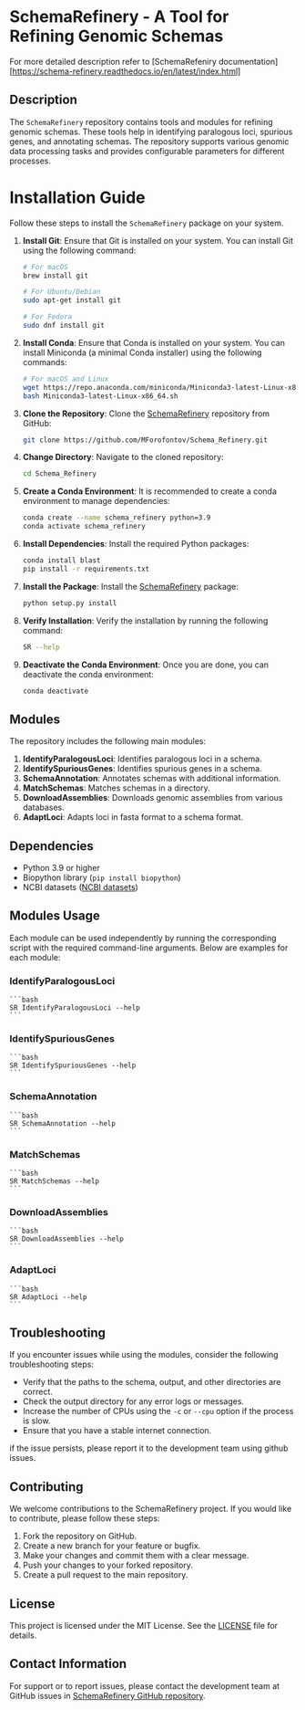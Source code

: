 # SchemaRefinery - A Tool for Refining Genomic Schemas

For more detailed description refer to [SchemaRefeniry documentation][https://schema-refinery.readthedocs.io/en/latest/index.html]

## Description

The `SchemaRefinery` repository contains tools and modules for refining genomic schemas. These tools help in identifying paralogous loci, spurious genes, and annotating schemas. The repository supports various genomic data processing tasks and provides configurable parameters for different processes.

# Installation Guide

Follow these steps to install the `SchemaRefinery` package on your system.

1. **Install Git**: Ensure that Git is installed on your system. You can install Git using the following command:

    ```bash
    # For macOS
    brew install git

    # For Ubuntu/Debian
    sudo apt-get install git

    # For Fedora
    sudo dnf install git
    ```

2. **Install Conda**: Ensure that Conda is installed on your system. You can install Miniconda (a minimal Conda installer) using the following commands:

    ```bash
    # For macOS and Linux
    wget https://repo.anaconda.com/miniconda/Miniconda3-latest-Linux-x86_64.sh
    bash Miniconda3-latest-Linux-x86_64.sh
    ```

3. **Clone the Repository**: Clone the [SchemaRefinery](http://_vscodecontentref_/0) repository from GitHub:

    ```bash
    git clone https://github.com/MForofontov/Schema_Refinery.git
    ```

4. **Change Directory**: Navigate to the cloned repository:

    ```bash
    cd Schema_Refinery
    ```

5. **Create a Conda Environment**: It is recommended to create a conda environment to manage dependencies:

    ```bash
    conda create --name schema_refinery python=3.9
    conda activate schema_refinery
    ```

6. **Install Dependencies**: Install the required Python packages:

    ```bash
    conda install blast
    pip install -r requirements.txt
    ```

7. **Install the Package**: Install the [SchemaRefinery](http://_vscodecontentref_/1) package:

    ```bash
    python setup.py install
    ```

8. **Verify Installation**: Verify the installation by running the following command:

    ```bash
    SR --help
    ```

9. **Deactivate the Conda Environment**: Once you are done, you can deactivate the conda environment:

    ```bash
    conda deactivate
    ```

## Modules

The repository includes the following main modules:

1. **IdentifyParalogousLoci**: Identifies paralogous loci in a schema.
2. **IdentifySpuriousGenes**: Identifies spurious genes in a schema.
3. **SchemaAnnotation**: Annotates schemas with additional information.
4. **MatchSchemas**: Matches schemas in a directory.
5. **DownloadAssemblies**: Downloads genomic assemblies from various databases.
6. **AdaptLoci**: Adapts loci in fasta format to a schema format.

## Dependencies

- Python 3.9 or higher
- Biopython library (`pip install biopython`)
- NCBI datasets ([NCBI datasets](https://www.ncbi.nlm.nih.gov/datasets/))

## Modules Usage

Each module can be used independently by running the corresponding script with the required command-line arguments. Below are examples for each module:

### IdentifyParalogousLoci

    ```bash
    SR IdentifyParalogousLoci --help
    ```

### IdentifySpuriousGenes

    ```bash
    SR IdentifySpuriousGenes --help
    ```

### SchemaAnnotation

    ```bash
    SR SchemaAnnotation --help
    ```

### MatchSchemas

    ```bash
    SR MatchSchemas --help
    ```

### DownloadAssemblies

    ```bash
    SR DownloadAssemblies --help
    ```

### AdaptLoci

    ```bash
    SR AdaptLoci --help
    ```

## Troubleshooting


If you encounter issues while using the modules, consider the following troubleshooting steps:

- Verify that the paths to the schema, output, and other directories are correct.
- Check the output directory for any error logs or messages.
- Increase the number of CPUs using the `-c` or `--cpu` option if the process is slow.
- Ensure that you have a stable internet connection.

if the issue persists, please report it to the development team using github issues.

## Contributing

We welcome contributions to the SchemaRefinery project. If you would like to contribute, please follow these steps:

1. Fork the repository on GitHub.
2. Create a new branch for your feature or bugfix.
3. Make your changes and commit them with a clear message.
4. Push your changes to your forked repository.
5. Create a pull request to the main repository.

## License

This project is licensed under the MIT License. See the [LICENSE](https://opensource.org/license/mit) file for details.

## Contact Information

For support or to report issues, please contact the development team at GitHub issues in [SchemaRefinery GitHub repository](https://github.com/B-UMMI/Schema_Refinery).
